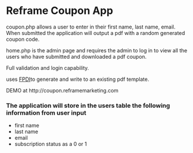<h1>Reframe Coupon App</h1>
<p>coupon.php allows a user to enter in their first name, last name, email. When submitted the application will output a pdf with a random generated coupon code.</p>
<p>home.php is the admin page and requires the admin to log in to view all the users who have submitted and downloaded a pdf coupon.</p>
<p>Full validation and login capability. </p>
<p>uses <a href="http://www.setasign.com/products/fpdi/about/">FPDI</a>to generate and write to an existing pdf template.</p>
<p>DEMO at http://coupon.reframemarketing.com</p>
<h3>The application will store in the users table the following information from user input</h3>
<ul>
	<li>first name</li>
	<li>last name</li>
	<li>email</li>
	<li>subscription status as a 0 or 1</li>
</ul>

